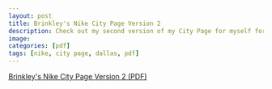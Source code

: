 ```yaml
---
layout: post
title: Brinkley's Nike City Page Version 2
description: Check out my second version of my City Page for myself for Nike Dallas.
image:
categories: [pdf]
tags: [nike, city page, dallas, pdf]
---
```


<a href="{{ site.url }}/pdfs/Brinkley-Blog-Draft-04-05-2016.pdf">Brinkley\'s
      Nike City Page Version 2 (PDF)</a>

